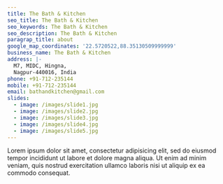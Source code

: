 ```yaml
---
title: The Bath & Kitchen
seo_title: The Bath & Kitchen
seo_keywords: The Bath & Kitchen
seo_description: The Bath & Kitchen
paragrap_title: about
google_map_coordinates: '22.5720522,88.35130509999999'
business_name: The Bath & Kitchen
address: |-
  M7, MIDC, Hingna,
  Nagpur-440016, India
phone: +91-712-235144
mobile: +91-712-235144
email: bathandkitchen@gmail.com
slides:
  - image: /images/slide1.jpg
  - image: /images/slide2.jpg
  - image: /images/slide3.jpg
  - image: /images/slide4.jpg
  - image: /images/slide5.jpg
---
```

Lorem ipsum dolor sit amet, consectetur adipisicing elit, sed do eiusmod tempor incididunt ut labore et dolore magna aliqua. Ut enim ad minim veniam, quis nostrud exercitation ullamco laboris nisi ut aliquip ex ea commodo consequat.
